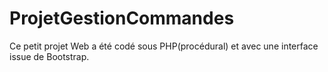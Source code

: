 # ProjetGestionCommandes
Ce petit projet Web a été codé sous PHP(procédural) et avec une interface issue de Bootstrap.
